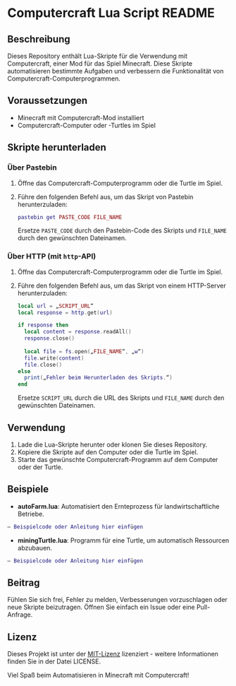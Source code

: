# Computercraft Lua Script README

## Beschreibung
Dieses Repository enthält Lua-Skripte für die Verwendung mit Computercraft, einer Mod für das Spiel Minecraft. Diese Skripte automatisieren bestimmte Aufgaben und verbessern die Funktionalität von Computercraft-Computerprogrammen.

## Voraussetzungen
- Minecraft mit Computercraft-Mod installiert
- Computercraft-Computer oder -Turtles im Spiel

## Skripte herunterladen

### Über Pastebin
1. Öffne das Computercraft-Computerprogramm oder die Turtle im Spiel.
2. Führe den folgenden Befehl aus, um das Skript von Pastebin herunterzuladen:

   ```lua
   pastebin get PASTE_CODE FILE_NAME
   ```

   Ersetze `PASTE_CODE` durch den Pastebin-Code des Skripts und `FILE_NAME` durch den gewünschten Dateinamen.

### Über HTTP (mit `http`-API)
1. Öffne das Computercraft-Computerprogramm oder die Turtle im Spiel.
2. Führe den folgenden Befehl aus, um das Skript von einem HTTP-Server herunterzuladen:

   ```lua
   local url = „SCRIPT_URL“
   local response = http.get(url)
   
   if response then
     local content = response.readAll()
     response.close()
     
     local file = fs.open(„FILE_NAME“, „w“)
     file.write(content)
     file.close()
   else
     print(„Fehler beim Herunterladen des Skripts.“)
   end
   ```

   Ersetze `SCRIPT_URL` durch die URL des Skripts und `FILE_NAME` durch den gewünschten Dateinamen.

## Verwendung
1. Lade die Lua-Skripte herunter oder klonen Sie dieses Repository.
2. Kopiere die Skripte auf den Computer oder die Turtle im Spiel.
3. Starte das gewünschte Computercraft-Programm auf dem Computer oder der Turtle.

## Beispiele
- **autoFarm.lua**: Automatisiert den Ernteprozess für landwirtschaftliche Betriebe.
  
```lua
— Beispielcode oder Anleitung hier einfügen
```

- **miningTurtle.lua**: Programm für eine Turtle, um automatisch Ressourcen abzubauen.

```lua
— Beispielcode oder Anleitung hier einfügen
```

## Beitrag
Fühlen Sie sich frei, Fehler zu melden, Verbesserungen vorzuschlagen oder neue Skripte beizutragen. Öffnen Sie einfach ein Issue oder eine Pull-Anfrage.

## Lizenz
Dieses Projekt ist unter der [MIT-Lizenz](LICENSE) lizenziert - weitere Informationen finden Sie in der Datei LICENSE.

Viel Spaß beim Automatisieren in Minecraft mit Computercraft!